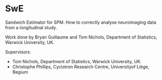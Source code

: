SwE
===

Sandwich Estimator for SPM.
How to correctly analyse neuroimaging data from a longitudinal study.

Work done by Bryan Guillaume and Tom Nichols, Department of Statistics, Warwick University, UK.

Supervisors:
- Tom Nichols, Department of Statistics, Warwick University, UK.
- Christophe Phillips, Cyclotron Research Centre, Universityof Liège, Begium

